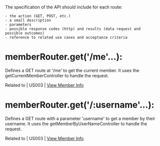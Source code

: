 The specification of the API should include for each route:

    - the action (GET, POST, etc.)
    - a small description
    - parameters
    - possible response codes (http) and results (data request and possible outcomes)
    - reference to related use cases and acceptance criteria



# **memberRouter.get('/me'...):**

Defines a GET route at '/me' to get the current member. It uses the getCurrentMemberController to handle the request.

Related to | US003 | [View Member Info](../../US003/01.requirements-engineering/US003.md)


# **memberRouter.get('/:username'...):**

 Defines a GET route with a parameter 'username' to get a member by their username. It uses the getMemberByUserNameController to handle the request.

 Related to | US003 | [View Member Info](../../US003/01.requirements-engineering/US003.md)

